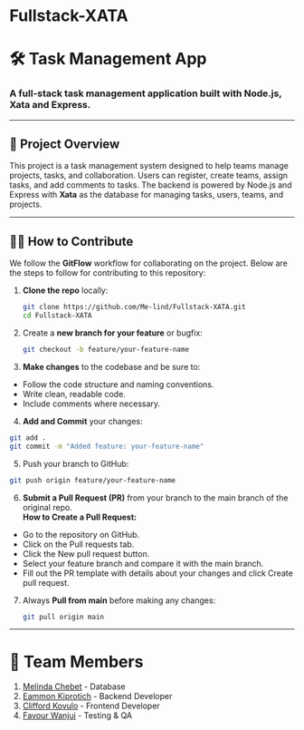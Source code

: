 # Fullstack-XATA
# 🛠 Task Management App

### A full-stack task management application built with Node.js, Xata and Express.

---

## 🚀 **Project Overview**

This project is a task management system designed to help teams manage projects, tasks, and collaboration. 
Users can register, create teams, assign tasks, and add comments to tasks.
The backend is powered by Node.js and Express with **Xata** as the database for managing tasks, users, teams, and projects.

---

## 🧑‍💻 **How to Contribute**

We follow the **GitFlow** workflow for collaborating on the project. Below are the steps to follow for contributing to this repository:
   
1. **Clone the repo** locally:
   
   ```bash
   git clone https://github.com/Me-lind/Fullstack-XATA.git
   cd Fullstack-XATA

2. Create a **new branch for your feature** or bugfix:
   
   ```bash
   git checkout -b feature/your-feature-name
   
3. **Make changes** to the codebase and be sure to:
- Follow the code structure and naming conventions.
- Write clean, readable code.
- Include comments where necessary.

4. **Add and Commit** your changes:
   
```bash
git add .
git commit -m "Added feature: your-feature-name"
```
5. Push your branch to GitHub:

```bash
git push origin feature/your-feature-name
```
6. **Submit a Pull Request (PR)** from your branch to the main branch of the original repo.   
**How to Create a Pull Request:**
- Go to the repository on GitHub.
- Click on the Pull requests tab.
- Click the New pull request button.
- Select your feature branch and compare it with the main branch.
- Fill out the PR template with details about your changes and click Create pull request.

7. Always **Pull from main** before making any changes:
   ```bash
   git pull origin main
   ```
   
---
# 👥 Team Members
1. [Melinda Chebet](https://github.com/Me-lind) - Database   
2. [Eammon Kiprotich](https://github.com/craizytech) - Backend Developer  
3. [Clifford Kovulo](https://github.com/CliffordKovulo) - Frontend Developer  
4. [Favour Wanjui](https://github.com/wanjuifavour) - Testing & QA  
